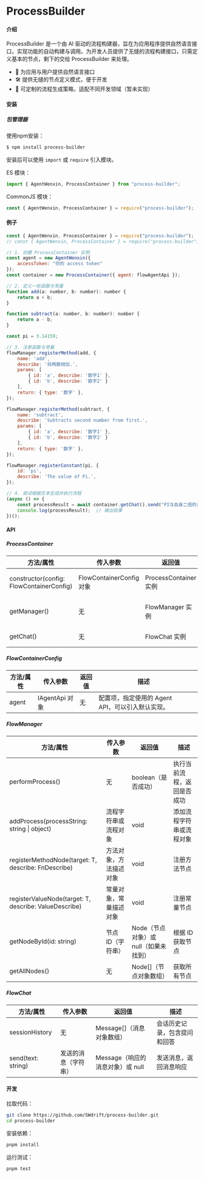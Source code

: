 # ProcessBuilder

#### 介绍

ProcessBuilder 是一个由 AI 驱动的流程构建器，旨在为应用程序提供自然语言接口，实现功能的自动构建与调用。为开发人员提供了无缝的流程构建接口，只需定义基本的节点，剩下的交给 ProcessBuilder 来处理。

-   🤖 为应用与用户提供自然语言接口
-   🛠️ 提供无缝的节点定义模式，便于开发
-   🧾 可定制的流程生成策略，适配不同开发领域（暂未实现）

#### 安装

##### 包管理器

使用npm安装：

```bash
$ npm install process-builder
```

安装后可以使用 `import` 或 `require` 引入模块。

ES 模块：

```javascript
import { AgentWenxin, ProcessContainer } from "process-builder";
```

CommonJS 模块：

```javascript
const { AgentWenxin, ProcessContainer } = require("process-builder");
```

#### 例子

```javascript
const { AgentWenxin, ProcessContainer } = require("process-builder");
// const { AgentWenxin, ProcessContainer } = require("process-builder");  // 也可以使用ES模块

// 1. 创建 ProcessContainer 实例
const agent = new AgentWenxin({
    accessToken: "你的 access token"
});
const container = new ProcessContainer({ agent: flowAgentApi });

// 2. 定义一些函数与常量
function add(a: number, b: number): number {
    return a + b;
}

function subtract(a: number, b: number): number {
    return a - b;
}

const pi = 3.14159;

// 3. 注册函数与常量
flowManager.registerMethod(add, {
    name: 'add',
    describe: '将两数相加.',
    params: [
        { id: 'a', describe: '数字1' },
        { id: 'b', describe: '数字2' }
    ],
    return: { type: '数字' },
});

flowManager.registerMethod(subtract, {
    name: 'subtract',
    describe: 'Subtracts second number from first.',
    params: [
        { id: 'a', describe: '数字1' },
        { id: 'b', describe: '数字2' }
    ],
    return: { type: '数字' },
});

flowManager.registerConstant(pi, {
    id: 'pi',
    describe: 'The value of Pi.',
});

// 4. 尝试根据文本生成并执行流程
(async () => {
    const processResult = await container.getChat().send("PI与自身二倍的差是多少?");
    console.log(processResult);  // 输出结果
})();
```

#### API

##### **ProcessContainer**

| 方法/属性 | 传入参数 | 返回值 | 描述 |
| --- | --- | --- | --- |
| constructor(config: FlowContainerConfig) | FlowContainerConfig 对象 | ProcessContainer 实例 | 构造函数，初始化 ProcessContainer 实例 |
| getManager() | 无 | FlowManager 实例 | 获取 FlowManager 实例 |
| getChat() | 无 | FlowChat 实例 | 获取 FlowChat 实例 |

##### **FlowContainerConfig**

| 方法/属性 | 传入参数       | 返回值 | 描述                                             |     |
| --------- | -------------- | ------ | ------------------------------------------------ | --- |
| agent     | IAgentApi 对象 | 无     | 配置项，指定使用的 Agent API，可以引入默认实现。 |     |

##### **FlowManager**

| 方法/属性 | 传入参数 | 返回值 | 描述 |
| --- | --- | --- | --- |
| performProcess() | 无 | boolean（是否成功） | 执行当前流程，返回是否成功 |
| addProcess(processString: string \| object) | 流程字符串或流程对象 | void | 添加流程字符串或流程对象 |
| registerMethodNode<T extends Fn>(target: T, describe: FnDescribe<T>) | 方法对象，方法描述对象 | void | 注册方法节点 |
| registerValueNode<T extends Object>(target: T, describe: ValueDescribe) | 常量对象，常量描述对象 | void | 注册常量节点 |
| getNodeById(id: string) | 节点 ID（字符串） | Node（节点对象）或 null（如果未找到） | 根据 ID 获取节点 |
| getAllNodes() | 无 | Node[]（节点对象数组） | 获取所有节点 |

##### **FlowChat**

| 方法/属性 | 传入参数 | 返回值 | 描述 |
| --- | --- | --- | --- |
| sessionHistory | 无 | Message[]（消息对象数组） | 会话历史记录，包含提问和回答 |
| send(text: string) | 发送的消息（字符串） | Message（响应的消息对象）或 null | 发送消息，返回消息响应 |

#### 开发

拉取代码：

```bash
git clone https://github.com/SWdrift/process-builder.git
cd process-builder
```

安装依赖：

```bash
pnpm install
```

运行测试：

```bash
pnpm test
```
